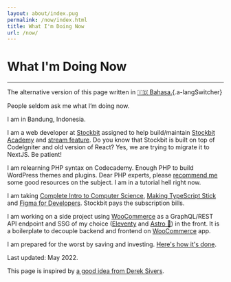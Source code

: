 ```yaml
---
layout: about/index.pug
permalink: /now/index.html
title: What I'm Doing Now
url: /now/
---
```


# What I'm Doing Now
--------------------

The alternative version of this page written in [🇮🇩 Bahasa.](/now/id){.a-langSwitcher}

People seldom ask me what I’m doing now.

I am in Bandung, Indonesia.

I am a web developer at [Stockbit](https://stockbit.com) assigned to help build/maintain [Stockbit Academy](https://stockbit.com/academy) and [stream feature](https://stockbit.com/stream). Do you know that Stockbit is built on top of CodeIgniter and old version of React? Yes, we are trying to migrate it to NextJS. Be patient!

I am relearning PHP syntax on Codecademy. Enough PHP to build WordPress themes and plugins. Dear PHP experts, please [recommend me](mailto:muhammaddeni90@gmail.com) some good resources on the subject. I am in a tutorial hell right now.

I am taking [Complete Intro to Computer Science](https://frontendmasters.com/workshops/intro-cs-v2/), [Making TypeScript Stick](https://frontendmasters.com/courses/typescript-practice/) and [Figma for Developers](https://frontendmasters.com/courses/figma). Stockbit pays the subscription bills.

I am working on a side project using [WooCommerce](https://woocommerce.com/) as a GraphQL/REST API endpoint and SSG of my choice ([Eleventy](https://www.11ty.dev/) and [Astro 🌟](https://astro.build/)) in the front. It is a boilerplate to decouple backend and frontend on [WooCommerce](https://woocommerce.com/) app.

I am prepared for the worst by saving and investing. [Here's how it's done](https://miayam.io/articles/aldi-taher-tujuan-investasi-dan-manajemen-keuangan).

Last updated: May 2022.

This page is inspired by [a good idea from Derek Sivers](https://sive.rs/now).